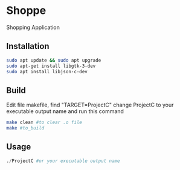 # Shoppe

Shopping Application

## Installation



```bash
sudo apt update && sudo apt upgrade
sudo apt-get install libgtk-3-dev
sudo apt install libjson-c-dev
```
## Build

Edit file makefile, find "TARGET=ProjectC" change ProjectC to your executable output name and run this command

```bash
make clean #to clear .o file
make #to_build

```
## Usage

```python
./ProjectC #or your executable output name
```

